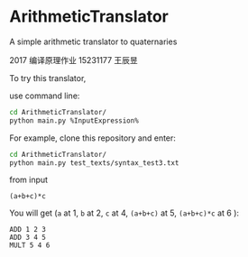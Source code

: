# ArithmeticTranslator
A simple arithmetic translator to quaternaries

2017 编译原理作业 15231177 王辰昱

To try this translator,

use command line:

```bash
cd ArithmeticTranslator/
python main.py %InputExpression%
```

For example, clone this repository and enter:

```bash
cd ArithmeticTranslator/
python main.py test_texts/syntax_test3.txt
```

from input
```
(a+b+c)*c
```

You will get (`a` at 1, `b` at 2, `c` at 4, `(a+b+c)` at 5, `(a+b+c)*c` at 6 ):

```
ADD 1 2 3
ADD 3 4 5
MULT 5 4 6
```

